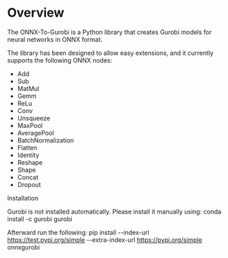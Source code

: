 # Overview

The ONNX-To-Gurobi is a Python library that creates Gurobi models for neural networks in ONNX format.

The library has been designed to allow easy extensions, and it currently supports the following ONNX nodes:

- Add
- Sub
- MatMul
- Gemm
- ReLu
- Conv
- Unsqueeze
- MaxPool
- AveragePool
- BatchNormalization
- Flatten
- Identity
- Reshape
- Shape
- Concat
- Dropout


Installation

Gurobi is not installed automatically. Please install it manually using:
    conda install -c gurobi gurobi

Afterward run the following:
    pip install --index-url https://test.pypi.org/simple --extra-index-url https://pypi.org/simple onnxgurobi